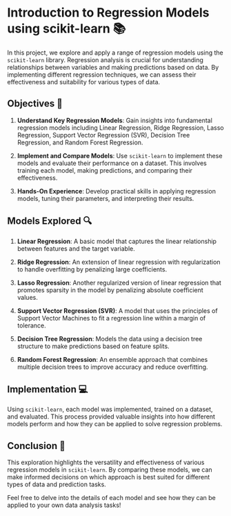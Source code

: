 # Introduction to Regression Models using scikit-learn 📚

In this project, we explore and apply a range of regression models using the `scikit-learn` library. Regression analysis is crucial for understanding relationships between variables and making predictions based on data. By implementing different regression techniques, we can assess their effectiveness and suitability for various types of data.

## Objectives 🎯

1. **Understand Key Regression Models**: Gain insights into fundamental regression models including Linear Regression, Ridge Regression, Lasso Regression, Support Vector Regression (SVR), Decision Tree Regression, and Random Forest Regression.

2. **Implement and Compare Models**: Use `scikit-learn` to implement these models and evaluate their performance on a dataset. This involves training each model, making predictions, and comparing their effectiveness.

3. **Hands-On Experience**: Develop practical skills in applying regression models, tuning their parameters, and interpreting their results.

## Models Explored 🔍

1. **Linear Regression**: A basic model that captures the linear relationship between features and the target variable.
   
2. **Ridge Regression**: An extension of linear regression with regularization to handle overfitting by penalizing large coefficients.
   
3. **Lasso Regression**: Another regularized version of linear regression that promotes sparsity in the model by penalizing absolute coefficient values.
   
4. **Support Vector Regression (SVR)**: A model that uses the principles of Support Vector Machines to fit a regression line within a margin of tolerance.
   
5. **Decision Tree Regression**: Models the data using a decision tree structure to make predictions based on feature splits.
   
6. **Random Forest Regression**: An ensemble approach that combines multiple decision trees to improve accuracy and reduce overfitting.

## Implementation 💻

Using `scikit-learn`, each model was implemented, trained on a dataset, and evaluated. This process provided valuable insights into how different models perform and how they can be applied to solve regression problems.

## Conclusion 🎉

This exploration highlights the versatility and effectiveness of various regression models in `scikit-learn`. By comparing these models, we can make informed decisions on which approach is best suited for different types of data and prediction tasks.

Feel free to delve into the details of each model and see how they can be applied to your own data analysis tasks!

